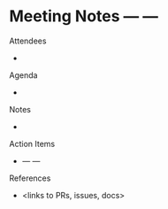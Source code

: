 # Meeting Notes — <TOPIC> — <YYYY-MM-DD>

Attendees
- <names>

Agenda
- <bullets>

Notes
- <key points and decisions>

Action Items
- <owner> — <action> — <due>

References
- <links to PRs, issues, docs>
